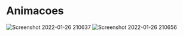 # Animacoes

![Screenshot 2022-01-26 210637](https://user-images.githubusercontent.com/77131275/151267597-e6b86090-943f-4325-9057-699d4953c060.jpg)
![Screenshot 2022-01-26 210656](https://user-images.githubusercontent.com/77131275/151267594-02a8a02c-eed9-420f-9d6e-eacce3d257e5.jpg)

